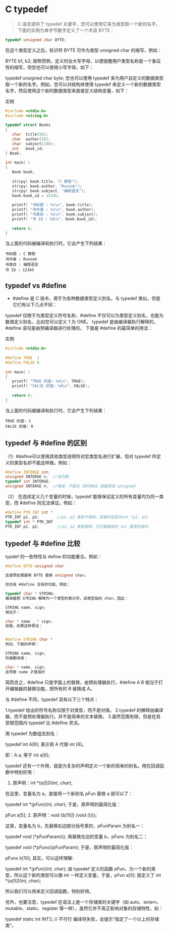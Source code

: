 # C typedef

> C 语言提供了 typedef 关键字，您可以使用它来为类型取一个新的名字。下面的实例为单字节数字定义了一个术语 BYTE：

```c
typedef unsigned char BYTE;
```
在这个类型定义之后，标识符 BYTE 可作为类型 unsigned char 的缩写，例如：

BYTE  b1, b2;
按照惯例，定义时会大写字母，以便提醒用户类型名称是一个象征性的缩写，但您也可以使用小写字母，如下：

typedef unsigned char byte;
您也可以使用 typedef 来为用户自定义的数据类型取一个新的名字。例如，您可以对结构体使用 typedef 来定义一个新的数据类型名字，然后使用这个新的数据类型来直接定义结构变量，如下：

实例
```c
#include <stdio.h>
#include <string.h>
 
typedef struct Books
{
   char  title[50];
   char  author[50];
   char  subject[100];
   int   book_id;
} Book;
 
int main( )
{
   Book book;
 
   strcpy( book.title, "C 教程");
   strcpy( book.author, "Runoob"); 
   strcpy( book.subject, "编程语言");
   book.book_id = 12345;
 
   printf( "书标题 : %s\n", book.title);
   printf( "书作者 : %s\n", book.author);
   printf( "书类目 : %s\n", book.subject);
   printf( "书 ID : %d\n", book.book_id);
 
   return 0;
}
```
当上面的代码被编译和执行时，它会产生下列结果：

```
书标题 : C 教程
书作者 : Runoob
书类目 : 编程语言
书 ID : 12345
```

## typedef vs #define

- #define 是 C 指令，用于为各种数据类型定义别名，与 typedef 类似，但是它们有以下几点不同：

typedef 仅限于为类型定义符号名称，#define 不仅可以为类型定义别名，也能为数值定义别名，比如您可以定义 1 为 ONE。
typedef 是由编译器执行解释的，#define 语句是由预编译器进行处理的。
下面是 #define 的最简单的用法：

实例
```c
#include <stdio.h>
 
#define TRUE  1
#define FALSE 0
 
int main( )
{
   printf( "TRUE 的值: %d\n", TRUE);
   printf( "FALSE 的值: %d\n", FALSE);
 
   return 0;
}
```
当上面的代码被编译和执行时，它会产生下列结果：
```
TRUE 的值: 1
FALSE 的值: 0
```


## typedef 与 #define 的区别

（1）#define可以使用其他类型说明符对宏类型名进行扩展，但对 typedef 所定义的类型名却不能这样做。例如：

```c
#define INTERGE int;
unsigned INTERGE n;  //没问题
typedef int INTERGE;
unsigned INTERGE n;  //错误，不能在 INTERGE 前面添加 unsigned
```
（2） 在连续定义几个变量的时候，typedef 能够保证定义的所有变量均为同一类型，而 #define 则无法保证。例如：

```c
#define PTR_INT int *
PTR_INT p1, p2;        //p1、p2 类型不相同，宏展开后变为int *p1, p2;
typedef int * PTR_INT
PTR_INT p1, p2;        //p1、p2 类型相同，它们都是指向 int 类型的指针。
```

## typedef 与 #define 比较

typdef 的一些特性与 define 的功能重合。例如：

```c
#define BYTE unsigned char

这是预处理器用 BYTE 替换 unsigned char。

但也有 #define 没有的功能，例如：

typedef char * STRING;
编译器把 STRING 解释为一个类型的表示符，该类型指向 char。因此：

STRING name, sign;
相当于：

char * name , * sign;  
但是，如果这样假设：


#define STRING char *
然后，下面的声明：

STRING name, sign;
将被翻译成：

char * name, sign;
这导致 name 才是指针
```

简而言之，#define 只是字面上的替换，由预处理器执行，#define A B 相当于打开编辑器的替换功能，把所有的 B 替换成 A。

与 #define 不同，typedef 具有以下三个特点：

 1.typedef 给出的符号名称仅限于对类型，而不是对值。
 2.typedef 的解释由编译器，而不是预处理器执行。并不是简单的文本替换。
 3.虽然范围有限，但是在其受限范围内 typedef 比 #define 灵活。

用 typedef 为数组去别名：

typedef int A[6];
表示用 A 代替 int [6]。

即：A a; 等于 int a[6];


typedef 还有一个作用，就是为复杂的声明定义一个新的简单的别名。用在回调函数中特别好用：

1. 原声明：int *(*a[5])(int, char*);

在这里，变量名为 a，直接用一个新别名 pFun 替换 a 就可以了：

typedef int *(*pFun)(int, char*);
于是，原声明的最简化版：

pFun a[5];
2. 原声明：void (*b[10]) (void (*)());

这里，变量名为 b，先替换右边部分括号里的，pFunParam 为别名一：

typedef void (*pFunParam)();
再替换左边的变量 b，pFunx 为别名二：

typedef void (*pFunx)(pFunParam);
于是，原声明的最简化版：

pFunx b[10];
其实，可以这样理解:

typedef int *(*pFun)(int, char*); 
由 typedef 定义的函数 pFun，为一个新的类型，所以这个新的类型可以像 int 一样定义变量，于是，pFun a[5]; 就定义了 int *(*a[5])(int, char*);

所以我们可以用来定义回调函数，特别好用。

另外，也要注意，typedef 在语法上是一个存储类的关键字（如 auto、extern、mutable、static、register 等一样），虽然它并不真正影响对象的存储特性，如：

typedef static int INT2; // 不可行
编译将失败，会提示“指定了一个以上的存储类”。
